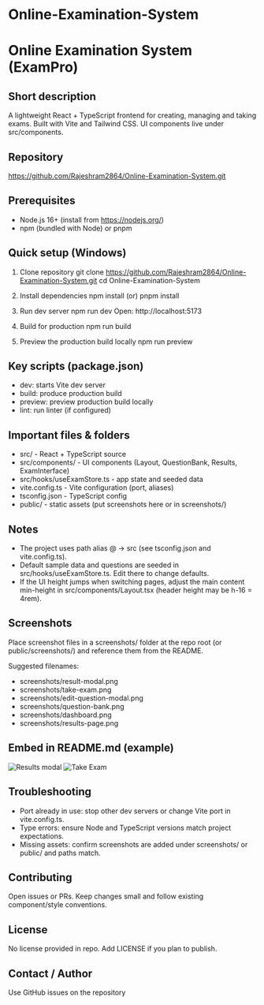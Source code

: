 ﻿# Online-Examination-System

Online Examination System (ExamPro)
==================================

Short description
-----------------
A lightweight React + TypeScript frontend for creating, managing and taking exams.
Built with Vite and Tailwind CSS. UI components live under src/components.

Repository
----------
https://github.com/Rajeshram2864/Online-Examination-System.git

Prerequisites
-------------
- Node.js 16+ (install from https://nodejs.org/)
- npm (bundled with Node) or pnpm

Quick setup (Windows)
---------------------
1. Clone repository
   git clone https://github.com/Rajeshram2864/Online-Examination-System.git
   cd Online-Examination-System

2. Install dependencies
   npm install
   (or) pnpm install

3. Run dev server
   npm run dev
   Open: http://localhost:5173

4. Build for production
   npm run build

5. Preview the production build locally
   npm run preview

Key scripts (package.json)
--------------------------
- dev: starts Vite dev server
- build: produce production build
- preview: preview production build locally
- lint: run linter (if configured)

Important files & folders
-------------------------
- src/                 - React + TypeScript source
- src/components/      - UI components (Layout, QuestionBank, Results, ExamInterface)
- src/hooks/useExamStore.ts - app state and seeded data
- vite.config.ts       - Vite configuration (port, aliases)
- tsconfig.json        - TypeScript config
- public/              - static assets (put screenshots here or in screenshots/)

Notes
-----
- The project uses path alias @ -> src (see tsconfig.json and vite.config.ts).
- Default sample data and questions are seeded in src/hooks/useExamStore.ts. Edit there to change defaults.
- If the UI height jumps when switching pages, adjust the main content min-height in src/components/Layout.tsx (header height may be h-16 = 4rem).

Screenshots
-----------
Place screenshot files in a screenshots/ folder at the repo root (or public/screenshots/) and reference them from the README.

Suggested filenames:
- screenshots/result-modal.png
- screenshots/take-exam.png
- screenshots/edit-question-modal.png
- screenshots/question-bank.png
- screenshots/dashboard.png
- screenshots/results-page.png

Embed in README.md (example)
-----------------------------
![Results modal](screenshots/result-modal.png)
![Take Exam](screenshots/take-exam.png)

Troubleshooting
---------------
- Port already in use: stop other dev servers or change Vite port in vite.config.ts.
- Type errors: ensure Node and TypeScript versions match project expectations.
- Missing assets: confirm screenshots are added under screenshots/ or public/ and paths match.

Contributing
------------
Open issues or PRs. Keep changes small and follow existing component/style conventions.

License
-------
No license provided in repo. Add LICENSE if you plan to publish.

Contact / Author
----------------
Use GitHub issues on the repository
